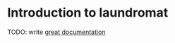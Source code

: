 # Introduction to laundromat

TODO: write [great documentation](http://jacobian.org/writing/great-documentation/what-to-write/)
